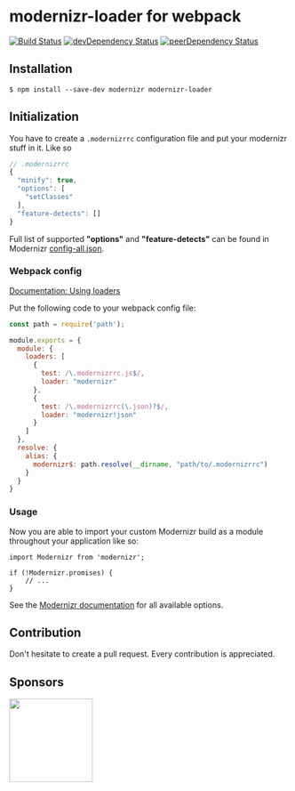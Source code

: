 # modernizr-loader for webpack

[![Build Status](https://travis-ci.org/peerigon/modernizr-loader.svg)](https://travis-ci.org/peerigon/modernizr-loader) [![devDependency Status](https://david-dm.org/peerigon/modernizr-loader/dev-status.svg)](https://david-dm.org/peerigon/modernizr-loader#info=devDependencies) [![peerDependency Status](https://david-dm.org/peerigon/modernizr-loader/peer-status.svg)](https://david-dm.org/peerigon/modernizr-loader#info=peerDependencies)

## Installation

```
$ npm install --save-dev modernizr modernizr-loader
```

## Initialization

You have to create a `.modernizrrc` configuration file and put your modernizr stuff in it. Like so

```javascript
// .modernizrrc
{
  "minify": true,
  "options": [
    "setClasses"
  ],
  "feature-detects": []
}
```

Full list of supported **"options"** and **"feature-detects"** can be found in Modernizr [config-all.json](https://github.com/Modernizr/Modernizr/blob/master/lib/config-all.json).

### Webpack config

[Documentation: Using loaders](http://webpack.github.io/docs/using-loaders.html)

Put the following code to your webpack config file:

```javascript
const path = require('path');

module.exports = {
  module: {
    loaders: [
      {
        test: /\.modernizrrc.js$/,
        loader: "modernizr"
      },
      {
        test: /\.modernizrrc(\.json)?$/,
        loader: "modernizr!json"
      }
    ]
  },
  resolve: {
    alias: {
      modernizr$: path.resolve(__dirname, "path/to/.modernizrrc")
    }
  }
}
```

### Usage

Now you are able to import your custom Modernizr build as a module throughout your application like so:

```javscript
import Modernizr from 'modernizr';

if (!Modernizr.promises) {
    // ...
}
```

See the [Modernizr documentation](https://modernizr.com/docs) for all available options.

## Contribution

Don't hesitate to create a pull request. Every contribution is appreciated.

## Sponsors

[<img src="https://assets.peerigon.com/peerigon/logo/peerigon-logo-flat-spinat.png" width="150" />](https://peerigon.com)

